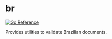 # br
[![Go Reference](https://pkg.go.dev/badge/github.com/rschio/br.svg)](https://pkg.go.dev/github.com/rschio/br)

Provides utilities to validate Brazilian documents.
